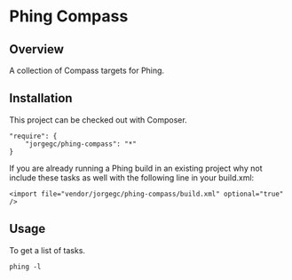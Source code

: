Phing Compass
=============

## Overview

A collection of Compass targets for Phing.

## Installation

This project can be checked out with Composer.

```
"require": {
    "jorgegc/phing-compass": "*"
}
```

If you are already running a Phing build in an existing project why not
include these tasks as well with the following line in your build.xml:

```
<import file="vendor/jorgegc/phing-compass/build.xml" optional="true" />
```

## Usage

To get a list of tasks.

```
phing -l
```
